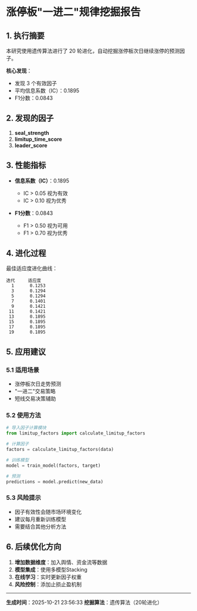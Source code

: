 
# 涨停板"一进二"规律挖掘报告

## 1. 执行摘要

本研究使用遗传算法进行了 20 轮进化，自动挖掘涨停板次日继续涨停的预测因子。

**核心发现**：
- 发现 3 个有效因子
- 平均信息系数（IC）：0.1895
- F1分数：0.0843

## 2. 发现的因子

1. **seal_strength**
2. **limitup_time_score**
3. **leader_score**

## 3. 性能指标

- **信息系数（IC）**：0.1895
  - IC > 0.05 视为有效
  - IC > 0.10 视为优秀

- **F1分数**：0.0843
  - F1 > 0.50 视为可用
  - F1 > 0.70 视为优秀

## 4. 进化过程

最佳适应度进化曲线：

```
迭代     适应度
  1      0.1253
  3      0.1294
  5      0.1294
  7      0.1401
  9      0.1421
 11      0.1421
 13      0.1895
 15      0.1895
 17      0.1895
 19      0.1895
```

## 5. 应用建议

### 5.1 适用场景
- 涨停板次日走势预测
- "一进二"交易策略
- 短线交易决策辅助

### 5.2 使用方法
```python
# 导入因子计算模块
from limitup_factors import calculate_limitup_factors

# 计算因子
factors = calculate_limitup_factors(data)

# 训练模型
model = train_model(factors, target)

# 预测
predictions = model.predict(new_data)
```

### 5.3 风险提示
- 因子有效性会随市场环境变化
- 建议每月重新训练模型
- 需要结合其他分析方法

## 6. 后续优化方向

1. **增加数据维度**：加入舆情、资金流等数据
2. **模型集成**：使用多模型Stacking
3. **在线学习**：实时更新因子权重
4. **风险控制**：添加止损止盈机制

---

**生成时间**：2025-10-21 23:56:33
**挖掘算法**：遗传算法（20轮进化）
